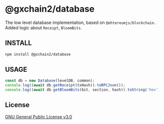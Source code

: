 # @gxchain2/database

The low level database implementation, based on `@ehtereumjs/blockchain`. Added logic about `Receipt`, `BloomBits`.

## INSTALL

```sh
npm install @gxchain2/database
```

## USAGE

```ts
const db = new Database(levelDB, common);
console.log((await db.getReceipt(txHash)).toRPCJson());
console.log((await db.getBloomBits(bit, section, hash)).toString('hex'));
```

## License

[GNU General Public License v3.0](https://www.gnu.org/licenses/gpl-3.0.en.html)
